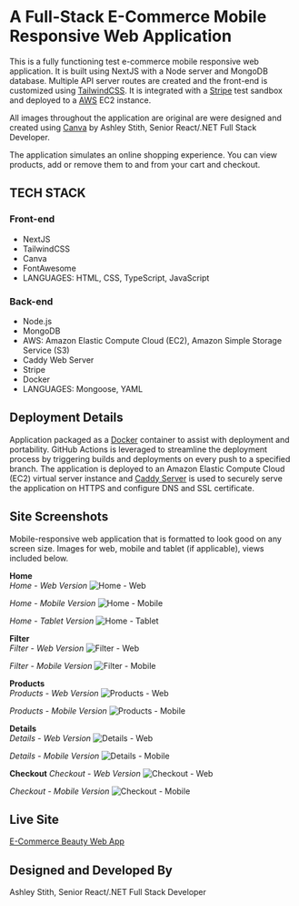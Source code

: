 # A Full-Stack E-Commerce Mobile Responsive Web Application
This is a fully functioning test e-commerce mobile responsive web application. It is built using NextJS with a Node server and MongoDB database. Multiple API server routes are created and the front-end is customized using [TailwindCSS](http://tailwindcss.com). It is integrated with a [Stripe](https://stripe.com/) test sandbox and deployed to a [AWS](https://aws.amazon.com/) EC2 instance. 

All images throughout the application are original are were designed and created using [Canva](https://www.canva.com/) by Ashley Stith, Senior React/.NET Full Stack Developer.

The application simulates an online shopping experience.  You can view products, add or remove them to and from your cart and checkout.

## TECH STACK
### Front-end
- NextJS
- TailwindCSS
- Canva
- FontAwesome
- LANGUAGES: HTML, CSS, TypeScript, JavaScript

### Back-end
- Node.js
- MongoDB
- AWS: Amazon Elastic Compute Cloud (EC2), Amazon Simple Storage Service (S3)
- Caddy Web Server
- Stripe
- Docker
- LANGUAGES: Mongoose, YAML

## Deployment Details
Application packaged as a [Docker](https://www.docker.com/) container to assist with deployment and portability.  GitHub Actions is leveraged to streamline the deployment process by triggering builds and deployments on every push to a specified branch. The application is deployed to an Amazon Elastic Compute Cloud (EC2) virtual server instance and [Caddy Server](http://https://caddyserver.com/) is used to securely serve the application on HTTPS and configure DNS and SSL certificate.  

## Site Screenshots
Mobile-responsive web application that is formatted to look good on any screen size.  Images for web, mobile and tablet (if applicable), views included below.

**Home**<br/>
*Home - Web Version*
![Home - Web](/public/screenshots/home-web-1.PNG "Home - Web Version")

*Home - Mobile Version* 
![Home - Mobile](/public/screenshots/home-mobile-1.PNG "Home - Mobile Version")

*Home - Tablet Version*
![Home - Tablet](/public/screenshots/home-tab-1.PNG "Home - Tablet Version")

**Filter**<br/>
*Filter - Web Version*
![Filter - Web](/public/screenshots/filter-web-1.PNG "Filter - Web Version")

*Filter - Mobile Version* 
![Filter - Mobile](/public/screenshots/filter-mobile-1.PNG "Filter - Mobile Version")

**Products**<br/>
*Products - Web Version*
![Products - Web](/public/screenshots/home-products-1.PNG "Products - Web Version")

*Products - Mobile Version* 
![Products - Mobile](/public/screenshots/mobile-products-1.PNG "Products - Mobile Version")

**Details**<br/>
*Details - Web Version*
![Details - Web](/public/screenshots/home-details-1.PNG "Details - Web Version")

*Details - Mobile Version* 
![Details - Mobile](/public/screenshots/mobile-details-1.PNG "Details - Mobile Version")

**Checkout**
*Checkout - Web Version*
![Checkout - Web](/public/screenshots/home-checkout-1.PNG "Checkout - Web Version")

*Checkout - Mobile Version* 
![Checkout - Mobile](/public/screenshots/mobile-checkout-1.PNG "Checkout - Mobile Version")

## Live Site
[E-Commerce Beauty Web App](https://ecommerce-beauty.atozionwebdesign.com/)

## Designed and Developed By
Ashley Stith, Senior React/.NET Full Stack Developer
